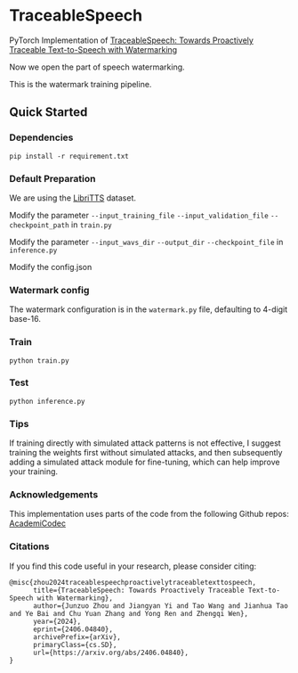 # TraceableSpeech
PyTorch Implementation of  [TraceableSpeech: Towards Proactively Traceable Text-to-Speech with Watermarking](https://arxiv.org/abs/2406.04840)

Now we open the part of speech watermarking.

This is the watermark training pipeline. 

## Quick Started
### Dependencies
```
pip install -r requirement.txt
```

### Default Preparation
We are using the [LibriTTS](https://openslr.org/60/) dataset.

Modify the parameter `--input_training_file` `--input_validation_file` `--checkpoint_path` in `train.py`

Modify the parameter `--input_wavs_dir` `--output_dir` `--checkpoint_file` in `inference.py`

Modify the config.json

### Watermark config
The watermark configuration is in the `watermark.py` file, defaulting to 4-digit base-16.

### Train
```
python train.py
```

### Test
```
python inference.py
```

### Tips
If training directly with simulated attack patterns is not effective, I suggest training the weights first without simulated attacks, and then subsequently adding a simulated attack module for fine-tuning, which can help improve your training.


### Acknowledgements
This implementation uses parts of the code from the following Github repos: [AcademiCodec](https://github.com/yangdongchao/AcademiCodec)

### Citations
If you find this code useful in your research, please consider citing:
```
@misc{zhou2024traceablespeechproactivelytraceabletexttospeech,
      title={TraceableSpeech: Towards Proactively Traceable Text-to-Speech with Watermarking}, 
      author={Junzuo Zhou and Jiangyan Yi and Tao Wang and Jianhua Tao and Ye Bai and Chu Yuan Zhang and Yong Ren and Zhengqi Wen},
      year={2024},
      eprint={2406.04840},
      archivePrefix={arXiv},
      primaryClass={cs.SD},
      url={https://arxiv.org/abs/2406.04840}, 
}
```




